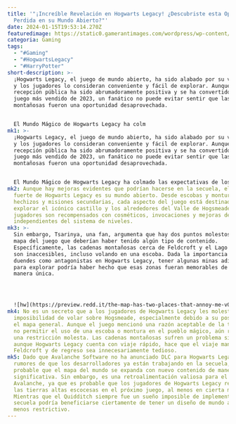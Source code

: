 ```yaml
---
title: '"¡Increíble Revelación en Hogwarts Legacy! ¿Descubriste esta Oportunidad
  Perdida en su Mundo Abierto?"'
date: 2024-01-15T19:53:14.270Z
featuredimage: https://static0.gamerantimages.com/wordpress/wp-content/uploads/2024/01/hogwarts.jpg?q=50&fit=contain&w=1140&h=&dpr=1.5
categoria: Gaming
tags:
  - "#Gaming"
  - "#HogwartsLegacy"
  - "#HarryPotter"
short-description: >-
  ¡Hogwarts Legacy, el juego de mundo abierto, ha sido alabado por su vastedad,
  y los jugadores lo consideran conveniente y fácil de explorar. Aunque su
  recepción pública ha sido abrumadoramente positiva y se ha convertido en el
  juego más vendido de 2023, un fanático no puede evitar sentir que las cadenas
  montañosas fueron una oportunidad desaprovechada.


  El Mundo Mágico de Hogwarts Legacy ha colm
mk1: >-
  ¡Hogwarts Legacy, el juego de mundo abierto, ha sido alabado por su vastedad,
  y los jugadores lo consideran conveniente y fácil de explorar. Aunque su
  recepción pública ha sido abrumadoramente positiva y se ha convertido en el
  juego más vendido de 2023, un fanático no puede evitar sentir que las cadenas
  montañosas fueron una oportunidad desaprovechada.


  El Mundo Mágico de Hogwarts Legacy ha colmado las expectativas de los fans de la saga de Harry Potter, ofreciendo un título de rol en un mundo abierto que ha estado ausente durante mucho tiempo. Avalanche Software ha logrado cumplir con una década de expectativas de los jugadores.
mk2: Aunque hay mejoras evidentes que podrían hacerse en la secuela, el punto
  fuerte de Hogwarts Legacy es su mundo abierto. Desde escobas y monturas hasta
  hechizos y misiones secundarias, cada aspecto del juego está destinado a
  explorar el icónico castillo y los alrededores del Valle de Hogsmeade. Los
  jugadores son recompensados con cosméticos, invocaciones y mejoras de poder
  independientes del sistema de niveles.
mk3: >-
  Sin embargo, Tsarinya, una fan, argumenta que hay dos puntos molestos en el
  mapa del juego que deberían haber tenido algún tipo de contenido.
  Específicamente, las cadenas montañosas cerca de Feldcroft y el Lago Marunweem
  son inaccesibles, incluso volando en una escoba. Dada la importancia de los
  duendes como antagonistas en Hogwarts Legacy, tener algunas minas adicionales
  para explorar podría haber hecho que esas zonas fueran memorables de una
  manera única.




  ![hw](https://preview.redd.it/the-map-has-two-places-that-annoy-me-v0-liz95osupnbc1.jpeg?width=1080&crop=smart&auto=webp&s=f935bd91d3429a7513146b58979fa7b08684d992 "hw")
mk4: No es un secreto que a los jugadores de Hogwarts Legacy les molestó la
  imposibilidad de volar sobre Hogsmeade, especialmente debido a su posición en
  el mapa general. Aunque el juego mencionó una razón aceptable de la trama para
  no permitir el uso de una escoba o montura en el pueblo mágico, aún resultó en
  una restricción molesta. Las cadenas montañosas sufren un problema similar, y
  aunque Hogwarts Legacy cuenta con viaje rápido, hace que el viaje manual a
  Feldcroft y de regreso sea innecesariamente tedioso.
mk5: Dado que Avalanche Software no ha anunciado DLC para Hogwarts Legacy y con
  rumores de que los desarrolladores ya están trabajando en la secuela, es poco
  probable que el mapa del mundo se expanda con nuevo contenido de manera
  significativa. Sin embargo, es una retroalimentación valiosa para el equipo de
  Avalanche, ya que es probable que los jugadores de Hogwarts Legacy regresen a
  las tierras altas escocesas en el próximo juego, al menos en cierta medida.
  Mientras que el Quidditch siempre fue un sueño imposible de implementar, la
  secuela podría beneficiarse ciertamente de tener un diseño de mundo abierto
  menos restrictivo.
---
```

